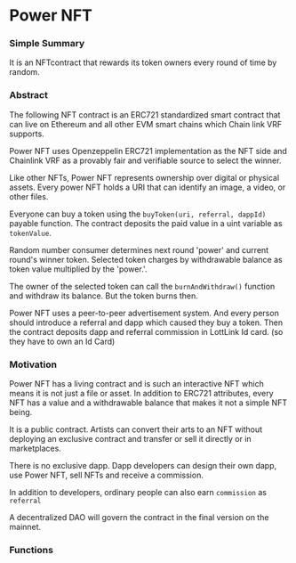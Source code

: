 # Power NFT

### Simple Summary

It is an NFTcontract that rewards its token owners every round of time by random.

### Abstract

The following NFT contract is an ERC721 standardized smart contract that can live on Ethereum and all other EVM smart chains which Chain link VRF supports.

Power NFT uses Openzeppelin ERC721 implementation as the NFT side and Chainlink VRF as a provably fair and verifiable source to select the winner.

Like other NFTs, Power NFT represents ownership over digital or physical assets. Every power NFT holds a URI that can identify an image, a video, or other files.

Everyone can buy a token using the `buyToken(uri, referral, dappId)` payable function. The contract deposits the paid value in a uint variable as `tokenValue`.

Random number consumer determines next round 'power' and current round's winner token. Selected token charges by withdrawable balance as token value multiplied by the 'power.'.

The owner of the selected token can call the `burnAndWithdraw()` function and withdraw its balance. But the token burns then.

Power NFT uses a peer-to-peer advertisement system. And every person should introduce a referral and dapp which caused they buy a token. Then the contract deposits dapp and referral commission in LottLink Id card. (so they have to own an Id Card)

### Motivation

Power NFT has a living contract and is such an interactive NFT which means it is not just a file or asset. In addition to ERC721 attributes, every NFT has a value and a withdrawable balance that makes it not a simple NFT being.

It is a public contract. Artists can convert their arts to an NFT without deploying an exclusive contract and transfer or sell it directly or in marketplaces.

There is no exclusive dapp. Dapp developers can design their own dapp, use Power NFT, sell NFTs and receive a commission.

In addition to developers, ordinary people can also earn `commission` as `referral`

A decentralized DAO will govern the contract in the final version on the mainnet.

### Functions

